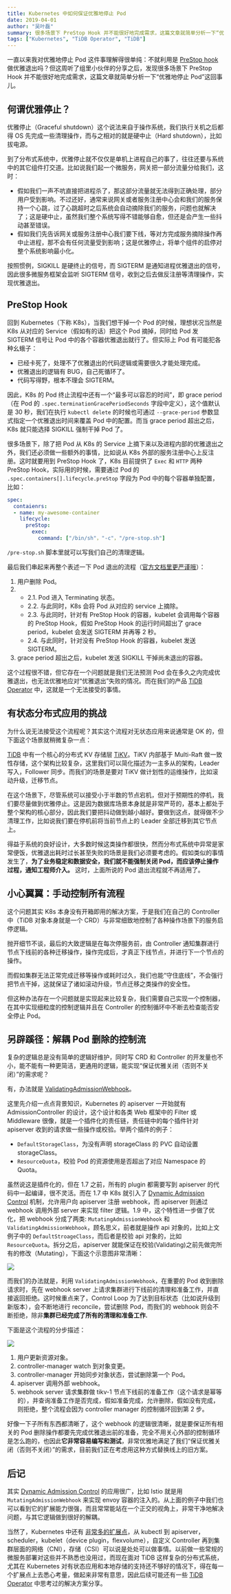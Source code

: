```yaml
---
title: Kubernetes 中如何保证优雅地停止 Pod
date: 2019-04-01
author: "吴叶磊"
summary: 很多场景下 PreStop Hook 并不能很好地完成需求，这篇文章就简单分析一下“优雅地停止 Pod”这回事儿。
tags: ["Kubernetes", "TiDB Operator", "TiDB"]
---
```


一直以来我对优雅地停止 Pod 这件事理解得很单纯：不就利用是 [PreStop hook](https://kubernetes.io/docs/concepts/containers/container-lifecycle-hooks/#container-hooks) 做优雅退出吗？但这周听了组里小伙伴的分享之后，发现很多场景下 PreStop Hook 并不能很好地完成需求，这篇文章就简单分析一下“优雅地停止 Pod”这回事儿。

## 何谓优雅停止？

优雅停止（Graceful shutdown）这个说法来自于操作系统，我们执行关机之后都得 OS 先完成一些清理操作，而与之相对的就是硬中止（Hard shutdown），比如拔电源。

到了分布式系统中，优雅停止就不仅仅是单机上进程自己的事了，往往还要与系统中的其它组件打交道。比如说我们起一个微服务，网关把一部分流量分给我们，这时：

- 假如我们一声不吭直接把进程杀了，那这部分流量就无法得到正确处理，部分用户受到影响。不过还好，通常来说网关或者服务注册中心会和我们的服务保持一个心跳，过了心跳超时之后系统会自动摘除我们的服务，问题也就解决了；这是硬中止，虽然我们整个系统写得不错能够自愈，但还是会产生一些抖动甚至错误。
- 假如我们先告诉网关或服务注册中心我们要下线，等对方完成服务摘除操作再中止进程，那不会有任何流量受到影响；这是优雅停止，将单个组件的启停对整个系统影响最小化。

按照惯例，SIGKILL 是硬终止的信号，而 SIGTERM 是通知进程优雅退出的信号，因此很多微服务框架会监听 SIGTERM 信号，收到之后去做反注册等清理操作，实现优雅退出。

## PreStop Hook

回到 Kubernetes（下称 K8s），当我们想干掉一个 Pod 的时候，理想状况当然是 K8s 从对应的 Service（假如有的话）把这个 Pod 摘掉，同时给 Pod 发 SIGTERM 信号让 Pod 中的各个容器优雅退出就行了。但实际上 Pod 有可能犯各种幺蛾子：

- 已经卡死了，处理不了优雅退出的代码逻辑或需要很久才能处理完成。
- 优雅退出的逻辑有 BUG，自己死循环了。
- 代码写得野，根本不理会 SIGTERM。

因此，K8s 的 Pod 终止流程中还有一个“最多可以容忍的时间”，即 grace period（在 Pod 的 `.spec.terminationGracePeriodSeconds` 字段中定义），这个值默认是 30 秒，我们在执行 `kubectl delete` 的时候也可通过 `--grace-period` 参数显式指定一个优雅退出时间来覆盖 Pod 中的配置。而当 grace period 超出之后，K8s 就只能选择 SIGKILL 强制干掉 Pod 了。

很多场景下，除了把 Pod 从 K8s 的 Service 上摘下来以及进程内部的优雅退出之外，我们还必须做一些额外的事情，比如说从 K8s 外部的服务注册中心上反注册。这时就要用到 PreStop Hook 了，K8s 目前提供了 `Exec` 和 `HTTP` 两种 PreStop Hook，实际用的时候，需要通过 Pod 的 `.spec.containers[].lifecycle.preStop` 字段为 Pod 中的每个容器单独配置，比如：

```yaml
spec:
  contaienrs:
  - name: my-awesome-container
    lifecycle:
      preStop:
        exec:
          command: ["/bin/sh"，"-c"，"/pre-stop.sh"]
```

`/pre-stop.sh` 脚本里就可以写我们自己的清理逻辑。

最后我们串起来再整个表述一下 Pod 退出的流程（[官方文档里更严谨哦](https://kubernetes.io/docs/concepts/workloads/pods/pod/#termination-of-pods)）：

1. 用户删除 Pod。
2. 
    - 2.1. Pod 进入 Terminating 状态。 
    - 2.2. 与此同时，K8s 会将 Pod 从对应的 service 上摘除。
    - 2.3. 与此同时，针对有 PreStop Hook 的容器，kubelet 会调用每个容器的 PreStop Hook，假如 PreStop Hook 的运行时间超出了 grace period，kubelet 会发送 SIGTERM 并再等 2 秒。
    - 2.4. 与此同时，针对没有 PreStop Hook 的容器，kubelet 发送 SIGTERM。
3. grace period 超出之后，kubelet 发送 SIGKILL 干掉尚未退出的容器。

这个过程很不错，但它存在一个问题就是我们无法预测 Pod 会在多久之内完成优雅退出，也无法优雅地应对“优雅退出”失败的情况。而在我们的产品 [TiDB Operator](https://github.com/pingcap/tidb-operator) 中，这就是一个无法接受的事情。

## 有状态分布式应用的挑战

为什么说无法接受这个流程呢？其实这个流程对无状态应用来说通常是 OK 的，但下面这个场景就稍微复杂一点：

[TiDB](https://github.com/pingcap/tidb) 中有一个核心的分布式 KV 存储层 [TiKV](https://github.com/tikv/tikv)。TiKV 内部基于 Multi-Raft 做一致性存储，这个架构比较复杂，这里我们可以简化描述为一主多从的架构，Leader 写入，Follower 同步。而我们的场景是要对 TiKV 做计划性的运维操作，比如滚动升级，迁移节点。

在这个场景下，尽管系统可以接受小于半数的节点宕机，但对于预期性的停机，我们要尽量做到优雅停止。这是因为数据库场景本身就是非常严苛的，基本上都处于整个架构的核心部分，因此我们要把抖动做到越小越好。要做到这点，就得做不少清理工作，比如说我们要在停机前将当前节点上的 Leader 全部迁移到其它节点上。

得益于系统的良好设计，大多数时候这类操作都很快，然而分布式系统中异常是家常便饭，优雅退出耗时过长甚至失败的场景是我们必须要考虑的。假如类似的事情发生了，**为了业务稳定和数据安全，我们就不能强制关闭 Pod，而应该停止操作过程，通知工程师介入。** 这时，上面所说的 Pod 退出流程就不再适用了。

## 小心翼翼：手动控制所有流程

这个问题其实 K8s 本身没有开箱即用的解决方案，于是我们在自己的 Controller 中（TiDB 对象本身就是一个 CRD）与非常细致地控制了各种操作场景下的服务启停逻辑。

抛开细节不谈，最后的大致逻辑是在每次停服务前，由 Controller 通知集群进行节点下线前的各种迁移操作，操作完成后，才真正下线节点，并进行下一个节点的操作。

而假如集群无法正常完成迁移等操作或耗时过久，我们也能“守住底线”，不会强行把节点干掉，这就保证了诸如滚动升级，节点迁移之类操作的安全性。

但这种办法存在一个问题就是实现起来比较复杂，我们需要自己实现一个控制器，在其中实现细粒度的控制逻辑并且在 Controller 的控制循环中不断去检查能否安全停止 Pod。

## 另辟蹊径：解耦 Pod 删除的控制流

复杂的逻辑总是没有简单的逻辑好维护，同时写 CRD 和 Controller 的开发量也不小，能不能有一种更简洁，更通用的逻辑，能实现“保证优雅关闭（否则不关闭）”的需求呢？

有，办法就是 [ValidatingAdmissionWebhook](https://kubernetes.io/docs/reference/access-authn-authz/admission-controllers/#validatingadmissionwebhook)。

这里先介绍一点点背景知识，Kubernetes 的 apiserver 一开始就有 AdmissionController 的设计，这个设计和各类 Web 框架中的 Filter 或 Middleware 很像，就是一个插件化的责任链，责任链中的每个插件针对 apiserver 收到的请求做一些操作或校验。举两个插件的例子：

- `DefaultStorageClass`，为没有声明 storageClass 的 PVC 自动设置 storageClass。
- `ResourceQuota`，校验 Pod 的资源使用是否超出了对应 Namespace 的 Quota。

虽然说这是插件化的，但在 1.7 之前，所有的 plugin 都需要写到 apiserver 的代码中一起编译，很不灵活。而在 1.7 中 K8s 就引入了 [Dynamic Admission Control](https://kubernetes.io/docs/reference/access-authn-authz/extensible-admission-controllers/) 机制，允许用户向 apiserver 注册 webhook，而 apiserver 则通过 webhook 调用外部 server 来实现 filter 逻辑。1.9 中，这个特性进一步做了优化，把 webhook 分成了两类: `MutatingAdmissionWebhook` 和 `ValidatingAdmissionWebhook`，顾名思义，前者就是操作 api 对象的，比如上文例子中的 `DefaultStroageClass`，而后者是校验 api 对象的，比如 `ResourceQuota`。拆分之后，apiserver 就能保证在校验(Validating)之前先做完所有的修改（Mutating），下面这个示意图非常清晰：

![](media/tidb-opeartor-webhook/1.jpg)

而我们的办法就是，利用 `ValidatingAdmissionWebhook`，在重要的 Pod 收到删除请求时，先在 webhook server 上请求集群进行下线前的清理和准备工作，并直接返回拒绝。这时候重点来了，Control Loop 为了达到目标状态（比如说升级到新版本），会不断地进行 reconcile，尝试删除 Pod，而我们的 webhook 则会不断拒绝，除非**集群已经完成了所有的清理和准备工作.**

下面是这个流程的分步描述：

![](media/tidb-opeartor-webhook/2.jpg)

1. 用户更新资源对象。
2. controller-manager watch 到对象变更。
3. controller-manager 开始同步对象状态，尝试删除第一个 Pod。
4. apiserver 调用外部 webhook。
5. webhook server 请求集群做 tikv-1 节点下线前的准备工作（这个请求是幂等的），并查询准备工作是否完成，假如准备完成，允许删除，假如没有完成，则拒绝，整个流程会因为 controller manager 的控制循环回到第 2 步。

好像一下子所有东西都清晰了，这个 webhook 的逻辑很清晰，就是要保证所有相关的 Pod 删除操作都要先完成优雅退出前的准备，完全不用关心外部的控制循环是怎么跑的，也因此**它非常容易编写和测试**，非常优雅地满足了我们“保证优雅关闭（否则不关闭）”的需求，目前我们正在考虑用这种方式替换线上的旧方案。

## 后记

其实 [Dynamic Admission Control](https://kubernetes.io/docs/reference/access-authn-authz/extensible-admission-controllers/) 的应用很广，比如 Istio 就是用 `MutatingAdmissionWebhook` 来实现 envoy 容器的注入的。从上面的例子中我们也可以看到它的扩展能力很强，而且常常能站在一个正交的视角上，非常干净地解决问题，与其它逻辑做到很好的解耦。

当然了，Kubernetes 中还有 [非常多的扩展点](https://kubernetes.io/docs/concepts/extend-kubernetes/extend-cluster/)，从 kubectl 到 apiserver，scheduler，kubelet（device plugin，flexvolume），自定义 Controller 再到集群层面的网络（CNI），存储（CSI）可以说是处处可以做事情。以前做一些常规的微服务部署对这些并不熟悉也没用过，而现在面对 TiDB 这样复杂的分布式系统，尤其在 Kubernetes 对有状态应用和本地存储的支持还不够好的情况下，得在每一个扩展点上去悉心考量，做起来非常有意思，因此后续可能还有一些 [TiDB Operator](https://github.com/pingcap/tidb-operator) 中思考过的解决方案分享。

